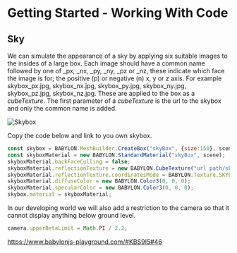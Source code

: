 # Getting Started - Working With Code
## Sky
We can simulate the appearance of a sky by applying six suitable images to the insides of a large box. Each image should have a common name  followed by one of _px, _nx, _py, _ny, _pz or _nz, these indicate which face the image is for; the positive (p) or negative (n) x, y or z axis. For example skybox_px.jpg, skybox_nx.jpg, skybox_py.jpg, skybox_ny.jpg, skybox_pz.jpg, skybox_nz.jpg. These are applied to the box as a *cubeTexture*. The first parameter of a *cubeTexture* is the url to the skybox and only the common name is added.  


![Skybox](/img/how_to/skybox.png)

Copy the code below and link to you own skybox.
```javascript
const skybox = BABYLON.MeshBuilder.CreateBox("skyBox", {size:150}, scene);
const skyboxMaterial = new BABYLON.StandardMaterial("skyBox", scene);
skyboxMaterial.backFaceCulling = false;
skyboxMaterial.reflectionTexture = new BABYLON.CubeTexture("url path/skybox", scene);
skyboxMaterial.reflectionTexture.coordinatesMode = BABYLON.Texture.SKYBOX_MODE;
skyboxMaterial.diffuseColor = new BABYLON.Color3(0, 0, 0);
skyboxMaterial.specularColor = new BABYLON.Color3(0, 0, 0);
skybox.material = skyboxMaterial;
```
In our developing world we will also add a restriction to the camera so that it cannot display anything below ground level.

```javascript
camera.upperBetaLimit = Math.PI / 2.2;
```
https://www.babylonjs-playground.com/#KBS9I5#46